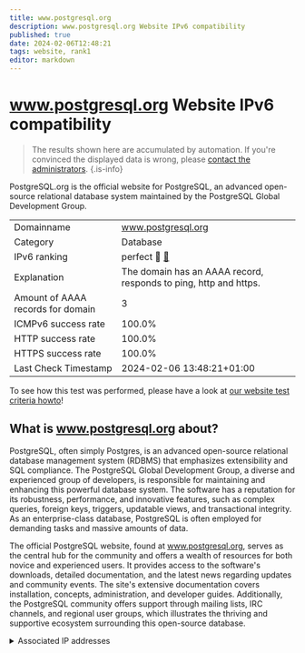 ```yaml
---
title: www.postgresql.org
description: www.postgresql.org Website IPv6 compatibility
published: true
date: 2024-02-06T12:48:21
tags: website, rank1
editor: markdown
---
```


# www.postgresql.org Website IPv6 compatibility

> The results shown here are accumulated by automation. If you're convinced the displayed data is wrong, please [contact the administrators](/howto/chat). 
{.is-info}

PostgreSQL.org is the official website for PostgreSQL, an advanced open-source relational database system maintained by the PostgreSQL Global Development Group.


|   |   |
| - | - |
| Domainname | www.postgresql.org
| Category | Database |
| IPv6 ranking | perfect :1st_place_medal: [🔗](/howto/ranking) |
| Explanation | The domain has an AAAA record, responds to ping, http and https. |
| Amount of AAAA records for domain | 3 |
| ICMPv6 success rate | 100.0%|
| HTTP success rate | 100.0% |
| HTTPS success rate | 100.0% |
| Last Check Timestamp | 2024-02-06 13:48:21+01:00 |

To see how this test was performed, please have a look at [our website test criteria howto](/howto/testcriteria/website)!


## What is www.postgresql.org about?
PostgreSQL, often simply Postgres, is an advanced open-source relational database management system (RDBMS) that emphasizes extensibility and SQL compliance. The PostgreSQL Global Development Group, a diverse and experienced group of developers, is responsible for maintaining and enhancing this powerful database system. The software has a reputation for its robustness, performance, and innovative features, such as complex queries, foreign keys, triggers, updatable views, and transactional integrity. As an enterprise-class database, PostgreSQL is often employed for demanding tasks and massive amounts of data.

The official PostgreSQL website, found at www.postgresql.org, serves as the central hub for the community and offers a wealth of resources for both novice and experienced users. It provides access to the software's downloads, detailed documentation, and the latest news regarding updates and community events. The site's extensive documentation covers installation, concepts, administration, and developer guides. Additionally, the PostgreSQL community offers support through mailing lists, IRC channels, and regional user groups, which illustrates the thriving and supportive ecosystem surrounding this open-source database.



<details>
<summary>Associated IP addresses</summary>

2001:4800:3e1:1::230

2a02:c0:301:0:ffff::32

2a02:16a8:dc51::50

</details>
